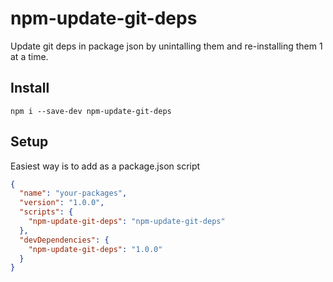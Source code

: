 # npm-update-git-deps
Update git deps in package json by unintalling them and re-installing them 1 at a time.

## Install
```
npm i --save-dev npm-update-git-deps
```

## Setup
Easiest way is to add as a package.json script
```json
{
  "name": "your-packages",
  "version": "1.0.0",
  "scripts": {
    "npm-update-git-deps": "npm-update-git-deps"
  },
  "devDependencies": {
    "npm-update-git-deps": "1.0.0"
  }
}
```
